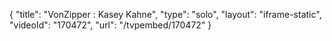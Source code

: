{
    "title": "VonZipper : Kasey Kahne",
    "type": "solo",
    "layout": "iframe-static",
    "videoId": "170472",
    "url": "\/tvpembed\/170472"
}
